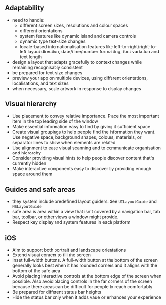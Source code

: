 ## Adaptability
- need to handle:
	- different screen sizes, resolutions and colour spaces
	- different orientations
	- system features like dynamic island and camera controls
	- dynamic type text-size changes
	- locale-based internationalisation features like left-to-right/right-to-left layout direction, date/time/number formatting, font variation and text length
- design a layout that adapts gracefully to context changes while remaining recognisably consistent
- be prepared for text-size changes
- preview your app on multiple devices, using different orientations, localisations, and text sizes
- when necessary, scale artwork in response to display changes
## Visual hierarchy
- Use placement to convey relative importance. Place the most important item in the top leading side of the window
- Make essential information easy to find by giving it sufficient space
- Create visual groupings to help people find the information they want. Use negative space, background shapes, colours, materials, or separator lines to show when elements are related
- Use alignment to ease visual scanning and to communicate organisation and hierarchy
- Consider providing visual hints to help people discover content that's currently hidden
- Make interactive components easy to discover by providing enough space around them
## Guides and safe areas
- they system include predefined layout guiders. See `UILayoutGuide` and `NSLayoutGuide`
- safe area is area within a view that isn't covered by a navigation bar, tab bar, toolbar, or other views a window might provide.
- Respect key display and system features in each platform
## iOS
- Aim to support both portrait and landscape orientations
- Extend visual content to fill the screen
- Inset full-width buttons. A full-width button at the bottom of the screen generally looks best when it has rounded corners and it aligns with the bottom of the safe area
- Avoid placing interactive controls at the bottom edge of the screen when possible. Also avoid placing controls in the far corners of the screen because there areas can be difficult for people to reach comfortably
- Be prepared for different status bar heights
- Hide the status bar only when it adds vaue or enhances your experience